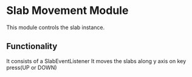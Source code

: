 # Slab Movement Module

This module controls the slab instance.

## Functionality

It consists of a SlabEventListener
It moves the slabs along y axis on key press(UP or DOWN)
